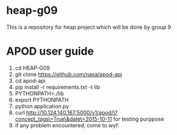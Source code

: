 # heap-g09
This is a repository for heap project which will be done by group 9



# APOD user guide
1. cd HEAP-G09
2. git clone https://github.com/nasa/apod-api
3. cd apod-api
4. pip install -r requirements.txt -t lib
5. PYTHONPATH=./lib
6. export PYTHONPATH
7. python application.py
8. curl http://10.124.140.167:5000/v1/apod/\?concept_tags\=True\&date\=2015-10-11 for testing purppose
9. if any problem encountered, come to wyf. 